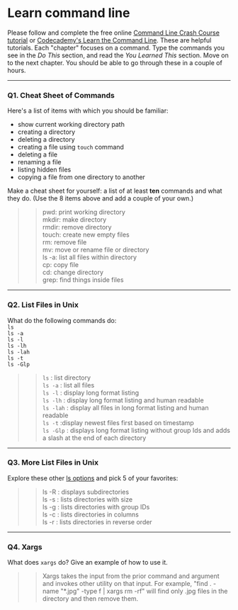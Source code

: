 # Learn command line

Please follow and complete the free online [Command Line Crash Course
tutorial](https://web.archive.org/web/20160708171659/http://cli.learncodethehardway.org/book/) or [Codecademy's Learn the Command Line](https://www.codecademy.com/learn/learn-the-command-line). These are helpful tutorials. Each "chapter" focuses on a command. Type the commands you see in the _Do This_ section, and read the _You Learned This_ section. Move on to the next chapter. You should be able to go through these in a couple of hours.

---

### Q1.  Cheat Sheet of Commands  

Here's a list of items with which you should be familiar:  
* show current working directory path
* creating a directory
* deleting a directory
* creating a file using `touch` command
* deleting a file
* renaming a file
* listing hidden files
* copying a file from one directory to another

Make a cheat sheet for yourself: a list of at least **ten** commands and what they do.  (Use the 8 items above and add a couple of your own.)  

> > pwd: print working directory   
mkdir: make directory   
rmdir: remove directory   
touch: create new empty files  
rm: remove file  
mv: move or rename file or directory    
ls -a: list all files within directory  
cp: copy file  
cd: change directory     
grep: find things inside files    

---

### Q2.  List Files in Unix   

What do the following commands do:  
`ls`  
`ls -a`  
`ls -l`  
`ls -lh`  
`ls -lah`  
`ls -t`  
`ls -Glp`  

> > `ls`     : list directory  
`ls -a`  : list all files  
`ls -l`  : display long format listing  
`ls -lh`  : display long format listing and human readable   
`ls -lah`  : display all files in long format listing and human readable  
`ls -t`  :display newest files first based on timestamp  
`ls -Glp`  : displays long format listing without group Ids and adds a slash at the end of each directory   

---

### Q3.  More List Files in Unix  

Explore these other [ls options](http://www.techonthenet.com/unix/basic/ls.php) and pick 5 of your favorites:

> >  ls -R : displays subdirectories  
ls -s : lists directories with size  
ls -g : lists directories with group IDs   
ls -c : lists directories in columns  
ls -r : lists directories in reverse order  

---

### Q4.  Xargs   

What does `xargs` do? Give an example of how to use it.

> > Xargs takes the input from the prior command and argument and invokes other utility on that input. For example, "find . -name "*.jpg" -type f | xargs rm -rf" will find only .jpg files in the directory and then remove them. 

 

